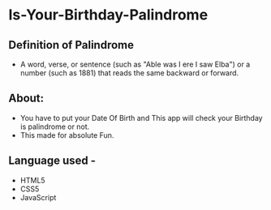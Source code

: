 # Is-Your-Birthday-Palindrome

## Definition of Palindrome
- A word, verse, or sentence (such as "Able was I ere I saw Elba") or a number (such as 1881) that reads the same backward or forward.
## About:
- You have to put your Date Of Birth and This app will check your Birthday is palindrome or not.
- This made for absolute Fun.
## Language used -
- HTML5
- CSS5
- JavaScript
